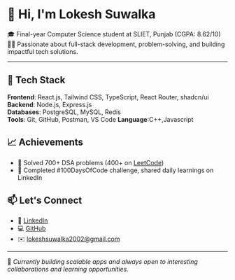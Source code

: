# 👋 Hi, I'm Lokesh Suwalka

🎓 Final-year Computer Science student at SLIET, Punjab (CGPA: 8.62/10)  
👨‍💻 Passionate about full-stack development, problem-solving, and building impactful tech solutions.  

---

## 🔧 Tech Stack

**Frontend**: React.js, Tailwind CSS, TypeScript, React Router, shadcn/ui  
**Backend**: Node.js, Express.js  
**Databases**: PostgreSQL, MySQL, Redis  
**Tools**: Git, GitHub, Postman, VS Code
**Language**:C++,Javascript

## 📈 Achievements

- 🧠 Solved 700+ DSA problems (400+ on [LeetCode](https://leetcode.com/u/LUCKY2002_05/))
- 💯 Completed #100DaysOfCode challenge, shared daily learnings on LinkedIn

## 📫 Let's Connect

- 🔗 [LinkedIn](https://linkedin.com/in/lokeshsuwalka2002)
- 💻 [GitHub](https://github.com/Lokeshsuwalka05)
- ✉️ lokeshsuwalka2002@gmail.com

---

🌱 *Currently building scalable apps and always open to interesting collaborations and learning opportunities.*
